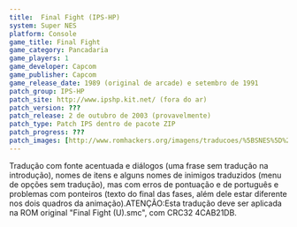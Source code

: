 ```yaml
---
title:  Final Fight (IPS-HP)
system: Super NES
platform: Console
game_title: Final Fight
game_category: Pancadaria
game_players: 1
game_developer: Capcom
game_publisher: Capcom
game_release_date: 1989 (original de arcade) e setembro de 1991
patch_group: IPS-HP
patch_site: http://www.ipshp.kit.net/ (fora do ar)
patch_version: ???
patch_release: 2 de outubro de 2003 (provavelmente)
patch_type: Patch IPS dentro de pacote ZIP
patch_progress: ???
patch_images: [http://www.romhackers.org/imagens/traducoes/%5BSNES%5D%20Final%20Fight%20-%20IPS-HP%20-%201.png,http://www.romhackers.org/imagens/traducoes/%5BSNES%5D%20Final%20Fight%20-%20IPS-HP%20-%202.png,http://www.romhackers.org/imagens/traducoes/%5BSNES%5D%20Final%20Fight%20-%20IPS-HP%20-%203.png]
---
```

Tradução com fonte acentuada e diálogos (uma frase sem tradução na introdução), nomes de itens e alguns nomes de inimigos traduzidos (menu de opções sem tradução), mas com erros de pontuação e de português e problemas com ponteiros (texto do final das fases, além dele estar diferente nos dois quadros da animação).ATENÇÃO:Esta tradução deve ser aplicada na ROM original "Final Fight (U).smc", com CRC32 4CAB21DB.